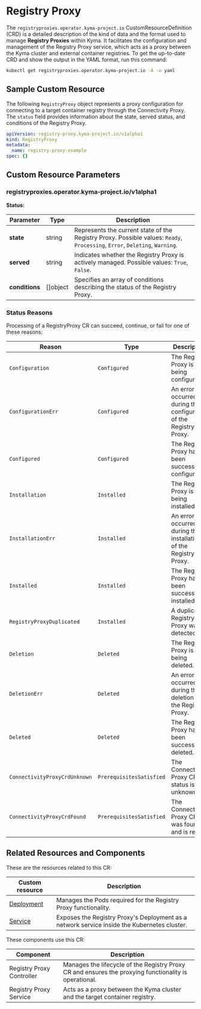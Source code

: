 # Registry Proxy

The `registryproxies.operator.kyma-project.io` CustomResourceDefinition (CRD) is a detailed description of the kind of data and the format used to manage **Registry Proxies** within Kyma. It facilitates the configuration and management of the Registry Proxy service, which acts as a proxy between the Kyma cluster and external container registries. To get the up-to-date CRD and show the output in the YAML format, run this command:

```bash
kubectl get registryproxies.operator.kyma-project.io -A -o yaml
```

## Sample Custom Resource

The following `RegistryProxy` object represents a proxy configuration for connecting to a target container registry through the Connectivity Proxy. The `status` field provides information about the state, served status, and conditions of the Registry Proxy.
```yaml
apiVersion: registry-proxy.kyma-project.io/v1alpha1
kind: RegistryProxy
metadata:
  name: registry-proxy-example
spec: {}
```

## Custom Resource Parameters
<!-- TABLE-START -->
### registryproxies.operator.kyma-project.io/v1alpha1

**Status:**

| Parameter | Type | Description |
| ---- | ----------- | ---- |
| **state**                | string   | Represents the current state of the Registry Proxy. Possible values: `Ready`, `Processing`, `Error`, `Deleting`, `Warning`. |
| **served**               | string   | Indicates whether the Registry Proxy is actively managed. Possible values: `True`, `False`.     |
| **conditions**           | \[\]object | Specifies an array of conditions describing the status of the Registry Proxy.                  |

<!-- TABLE-END -->

### Status Reasons

Processing of a RegistryProxy CR can succeed, continue, or fail for one of these reasons:

| Reason                        | Type                 | Description                                                                                     |
|-------------------------------| -------------------- | ----------------------------------------------------------------------------------------------- |
| `Configuration`               | `Configured` | The Registry Proxy is being configured.                      |
| `ConfigurationErr`           | `Configured` | An error occurred during the configuration of the Registry Proxy.|
| `Configured`            | `Configured` | The Registry Proxy has been successfully configured.                                          |
| `Installation`             | `Installed` | The Registry Proxy is being installed.                                                        |
| `InstallationErr` | `Installed`    | An error occurred during the installation of the Registry Proxy.                             |
| `Installed` | `Installed`    | The Registry Proxy has been successfully installed.                                          |
| `RegistryProxyDuplicated`      | `Installed`    | A duplicate Registry Proxy was detected.                                                 |
| `Deletion`   | `Deleted`    | The Registry Proxy is being deleted.                                                       |
| `DeletionErr`             | `Deleted`    | An error occurred during the deletion of the Registry Proxy.                                           |
| `Deleted`             | `Deleted`    | The Registry Proxy has been successfully deleted.                                        |
| `ConnectivityProxyCrdUnknown` | `PrerequisitesSatisfied`    | The Connectivity Proxy CRD status is unknown.                                       |
| `ConnectivityProxyCrdFound`   | `PrerequisitesSatisfied`    | The Connectivity Proxy CRD was found and is ready.                                       |

## Related Resources and Components

These are the resources related to this CR:

| Custom resource                                                                                              | Description                                                                                 |
| ----------------------------------------------------------------------------------------------------- |---------------------------------------------------------------------------------------------|
| [Deployment](https://kubernetes.io/docs/concepts/workloads/controllers/deployment/)                   | Manages the Pods required for the Registry Proxy functionality.                             |
| [Service](https://kubernetes.io/docs/concepts/services-networking/service/)                           | Exposes the Registry Proxy's Deployment as a network service inside the Kubernetes cluster. |

These components use this CR:

| Component           | Description                                                                                            |
|---------------------|--------------------------------------------------------------------------------------------------------|
| Registry Proxy Controller | Manages the lifecycle of the Registry Proxy CR and ensures the proxying functionality is operational.  |
| Registry Proxy Service | Acts as a proxy between the Kyma cluster and the target container registry.                            |

